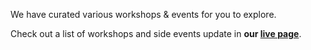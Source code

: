  We have curated various workshops & events for you to explore.

Check out a list of workshops and side events update in **our [live page](https://live.hackcu.org/events/)**.
